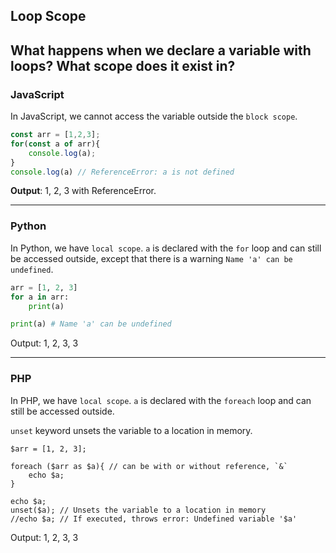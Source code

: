 ## Loop Scope

What happens when we declare a variable with loops?
What scope does it exist in?
---
### JavaScript
In JavaScript, we cannot access the variable outside the `block scope`.

```js
const arr = [1,2,3];
for(const a of arr){
    console.log(a);
}
console.log(a) // ReferenceError: a is not defined
```
**Output**: 1, 2, 3 with ReferenceError.

---
### Python
In Python, we have `local scope`. `a` is declared with the `for` loop and can still 
be accessed outside, except that there is a warning `Name 'a' can be undefined`.

```python
arr = [1, 2, 3]
for a in arr:
    print(a)

print(a) # Name 'a' can be undefined
```
Output: 1, 2, 3, 3

---
### PHP
In PHP, we have `local scope`. `a` is declared with the `foreach` loop and can still
be accessed outside.

`unset` keyword unsets the variable to a location in memory.

```injectablephp
$arr = [1, 2, 3];

foreach ($arr as $a){ // can be with or without reference, `&`
    echo $a;
}

echo $a;
unset($a); // Unsets the variable to a location in memory
//echo $a; // If executed, throws error: Undefined variable '$a' 
```

Output: 1, 2, 3, 3